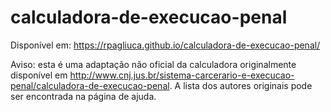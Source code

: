 # calculadora-de-execucao-penal

Disponível em: https://rpagliuca.github.io/calculadora-de-execucao-penal/

Aviso: esta é uma adaptação não oficial da calculadora originalmente disponível em http://www.cnj.jus.br/sistema-carcerario-e-execucao-penal/calculadora-de-execucao-penal. A lista dos autores originais pode ser encontrada na página de ajuda.




